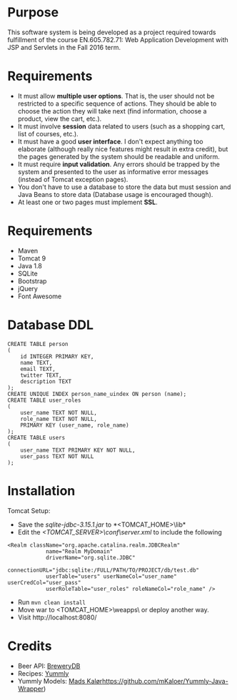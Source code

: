 # Purpose
This software system is being developed as a project required towards fulfillment of the course EN.605.782.71: Web Application Development with JSP and Servlets in the Fall 2016 term.

# Requirements

* It must allow **multiple user options**. That is, the user should not be restricted to a specific sequence of actions. They should be able to choose the action they will take next (find information, choose a product, view the cart, etc.).
* It must involve **session** data related to users (such as a shopping cart, list of courses, etc.).
* It must have a good **user interface**. I don't expect anything too elaborate (although really nice features might result in extra credit), but the pages generated by the system should be readable and uniform.
* It must require **input validation**. Any errors should be trapped by the system and presented to the user as informative error messages (instead of Tomcat exception pages).
* You don't have to use a database to store the data but must session and Java Beans to store data (Database usage is encouraged though).
* At least one or two pages must implement **SSL**.

# Requirements
* Maven
* Tomcat 9
* Java 1.8
* SQLite
* Bootstrap
* jQuery
* Font Awesome

# Database DDL

```
CREATE TABLE person
(
    id INTEGER PRIMARY KEY,
    name TEXT,
    email TEXT,
    twitter TEXT,
    description TEXT
);
CREATE UNIQUE INDEX person_name_uindex ON person (name);
CREATE TABLE user_roles
(
    user_name TEXT NOT NULL,
    role_name TEXT NOT NULL,
    PRIMARY KEY (user_name, role_name)
);
CREATE TABLE users
(
    user_name TEXT PRIMARY KEY NOT NULL,
    user_pass TEXT NOT NULL
);
```

# Installation

Tomcat Setup:

* Save the *sqlite-jdbc-3.15.1.jar* to *<TOMCAT_HOME>\lib\*
* Edit the *<TOMCAT_SERVER>\conf\server.xml* to include the following

```
<Realm className="org.apache.catalina.realm.JDBCRealm"
            name="Realm MyDomain"
            driverName="org.sqlite.JDBC"
            connectionURL="jdbc:sqlite:/FULL/PATH/TO/PROJECT/db/test.db"
            userTable="users" userNameCol="user_name" userCredCol="user_pass"
            userRoleTable="user_roles" roleNameCol="role_name" />
```

* Run `mvn clean install`
* Move war to <TOMCAT_HOME>\weapps\ or deploy another way.
* Visit http://localhost:8080/

# Credits
* Beer API: [BreweryDB](http://brewerydb.com/)
* Recipes: [Yummly](http://yummly.com/)
* Yummly Models: [Mads Kalør]()https://github.com/mKaloer/Yummly-Java-Wrapper)

